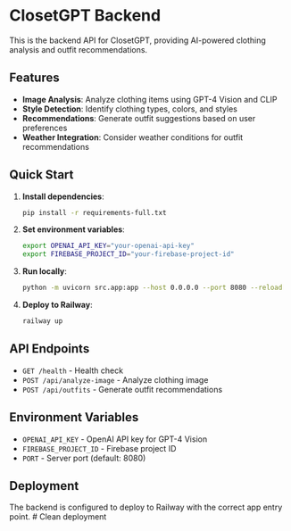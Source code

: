 # ClosetGPT Backend

This is the backend API for ClosetGPT, providing AI-powered clothing analysis and outfit recommendations.

## Features

- **Image Analysis**: Analyze clothing items using GPT-4 Vision and CLIP
- **Style Detection**: Identify clothing types, colors, and styles
- **Recommendations**: Generate outfit suggestions based on user preferences
- **Weather Integration**: Consider weather conditions for outfit recommendations

## Quick Start

1. **Install dependencies**:
   ```bash
   pip install -r requirements-full.txt
   ```

2. **Set environment variables**:
   ```bash
   export OPENAI_API_KEY="your-openai-api-key"
   export FIREBASE_PROJECT_ID="your-firebase-project-id"
   ```

3. **Run locally**:
   ```bash
   python -m uvicorn src.app:app --host 0.0.0.0 --port 8080 --reload
   ```

4. **Deploy to Railway**:
   ```bash
   railway up
   ```

## API Endpoints

- `GET /health` - Health check
- `POST /api/analyze-image` - Analyze clothing image
- `POST /api/outfits` - Generate outfit recommendations

## Environment Variables

- `OPENAI_API_KEY` - OpenAI API key for GPT-4 Vision
- `FIREBASE_PROJECT_ID` - Firebase project ID
- `PORT` - Server port (default: 8080)

## Deployment

The backend is configured to deploy to Railway with the correct app entry point. # Clean deployment
